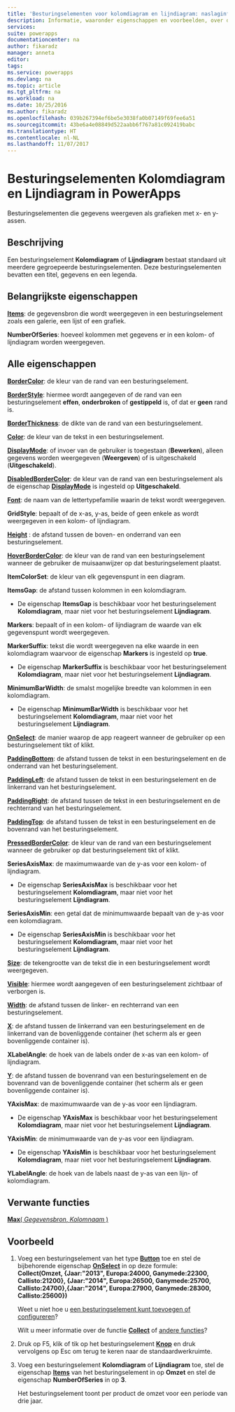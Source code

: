 ```yaml
---
title: 'Besturingselementen voor kolomdiagram en lijndiagram: naslaginformatie | Microsoft Docs'
description: Informatie, waaronder eigenschappen en voorbeelden, over de besturingselementen Kolomdiagram en Lijndiagram
services: 
suite: powerapps
documentationcenter: na
author: fikaradz
manager: anneta
editor: 
tags: 
ms.service: powerapps
ms.devlang: na
ms.topic: article
ms.tgt_pltfrm: na
ms.workload: na
ms.date: 10/25/2016
ms.author: fikaradz
ms.openlocfilehash: 039b267394ef6be5e3038fa0b07149f69fee6a51
ms.sourcegitcommit: 43be6a4e08849d522aabb6f767a81c092419babc
ms.translationtype: HT
ms.contentlocale: nl-NL
ms.lasthandoff: 11/07/2017
---
```

# <a name="column-chart-and-line-chart-controls-in-powerapps"></a>Besturingselementen Kolomdiagram en Lijndiagram in PowerApps
Besturingselementen die gegevens weergeven als grafieken met x- en y-assen.

## <a name="description"></a>Beschrijving
Een besturingselement **Kolomdiagram** of **Lijndiagram** bestaat standaard uit meerdere gegroepeerde besturingselementen. Deze besturingselementen bevatten een titel, gegevens en een legenda.

## <a name="key-properties"></a>Belangrijkste eigenschappen
**[Items](properties-core.md)**: de gegevensbron die wordt weergegeven in een besturingselement zoals een galerie, een lijst of een grafiek.

**NumberOfSeries**: hoeveel kolommen met gegevens er in een kolom- of lijndiagram worden weergegeven.

## <a name="all-properties"></a>Alle eigenschappen
**[BorderColor](properties-color-border.md)**: de kleur van de rand van een besturingselement.

**[BorderStyle](properties-color-border.md)**: hiermee wordt aangegeven of de rand van een besturingselement **effen**, **onderbroken** of **gestippeld** is, of dat er **geen** rand is.

**[BorderThickness](properties-color-border.md)**: de dikte van de rand van een besturingselement.

**[Color](properties-color-border.md)**: de kleur van de tekst in een besturingselement.

**[DisplayMode](properties-core.md)**: of invoer van de gebruiker is toegestaan (**Bewerken**), alleen gegevens worden weergegeven (**Weergeven**) of is uitgeschakeld (**Uitgeschakeld**).

**[DisabledBorderColor](properties-color-border.md)**: de kleur van de rand van een besturingselement als de eigenschap **[DisplayMode](properties-core.md)** is ingesteld op **Uitgeschakeld**.

**[Font](properties-text.md)**: de naam van de lettertypefamilie waarin de tekst wordt weergegeven.

**GridStyle**: bepaalt of de x-as, y-as, beide of geen enkele as wordt weergegeven in een kolom- of lijndiagram.

**[Height](properties-size-location.md)** : de afstand tussen de boven- en onderrand van een besturingselement.

**[HoverBorderColor](properties-color-border.md)**: de kleur van de rand van een besturingselement wanneer de gebruiker de muisaanwijzer op dat besturingselement plaatst.

**ItemColorSet**: de kleur van elk gegevenspunt in een diagram.

**ItemsGap**: de afstand tussen kolommen in een kolomdiagram.

* De eigenschap **ItemsGap** is beschikbaar voor het besturingselement **Kolomdiagram**, maar niet voor het besturingselement **Lijndiagram**.

**Markers**: bepaalt of in een kolom- of lijndiagram de waarde van elk gegevenspunt wordt weergegeven.

**MarkerSuffix**: tekst die wordt weergegeven na elke waarde in een kolomdiagram waarvoor de eigenschap **Markers** is ingesteld op **true**.

* De eigenschap **MarkerSuffix** is beschikbaar voor het besturingselement **Kolomdiagram**, maar niet voor het besturingselement **Lijndiagram**.

**MinimumBarWidth**: de smalst mogelijke breedte van kolommen in een kolomdiagram.

* De eigenschap **MinimumBarWidth** is beschikbaar voor het besturingselement **Kolomdiagram**, maar niet voor het besturingselement **Lijndiagram**.

**[OnSelect](properties-core.md)**: de manier waarop de app reageert wanneer de gebruiker op een besturingselement tikt of klikt.

**[PaddingBottom](properties-size-location.md)**: de afstand tussen de tekst in een besturingselement en de onderrand van het besturingselement.

**[PaddingLeft](properties-size-location.md)**: de afstand tussen de tekst in een besturingselement en de linkerrand van het besturingselement.

**[PaddingRight](properties-size-location.md)**: de afstand tussen de tekst in een besturingselement en de rechterrand van het besturingselement.

**[PaddingTop](properties-size-location.md)**: de afstand tussen de tekst in een besturingselement en de bovenrand van het besturingselement.

**[PressedBorderColor](properties-color-border.md)**: de kleur van de rand van een besturingselement wanneer de gebruiker op dat besturingselement tikt of klikt.

**SeriesAxisMax**: de maximumwaarde van de y-as voor een kolom- of lijndiagram.

* De eigenschap **SeriesAxisMax** is beschikbaar voor het besturingselement **Kolomdiagram**, maar niet voor het besturingselement **Lijndiagram**.

**SeriesAxisMin**: een getal dat de minimumwaarde bepaalt van de y-as voor een kolomdiagram.

* De eigenschap **SeriesAxisMin** is beschikbaar voor het besturingselement **Kolomdiagram**, maar niet voor het besturingselement **Lijndiagram**.

**[Size](properties-text.md)**: de tekengrootte van de tekst die in een besturingselement wordt weergegeven.

**[Visible](properties-core.md)**: hiermee wordt aangegeven of een besturingselement zichtbaar of verborgen is.

**[Width](properties-size-location.md)**: de afstand tussen de linker- en rechterrand van een besturingselement.

**[X](properties-size-location.md)**: de afstand tussen de linkerrand van een besturingselement en de linkerrand van de bovenliggende container (het scherm als er geen bovenliggende container is).

**XLabelAngle**: de hoek van de labels onder de x-as van een kolom- of lijndiagram.

**[Y](properties-size-location.md)**: de afstand tussen de bovenrand van een besturingselement en de bovenrand van de bovenliggende container (het scherm als er geen bovenliggende container is).

**YAxisMax**: de maximumwaarde van de y-as voor een lijndiagram.

* De eigenschap **YAxisMax** is beschikbaar voor het besturingselement **Kolomdiagram**, maar niet voor het besturingselement **Lijndiagram**.

**YAxisMin**: de minimumwaarde van de y-as voor een lijndiagram.

* De eigenschap **YAxisMin** is beschikbaar voor het besturingselement **Kolomdiagram**, maar niet voor het besturingselement **Lijndiagram**.

**YLabelAngle**: de hoek van de labels naast de y-as van een lijn- of kolomdiagram.

## <a name="related-functions"></a>Verwante functies
[**Max**( *Gegevensbron*, *Kolomnaam* )](../functions/function-aggregates.md)

## <a name="example"></a>Voorbeeld
1. Voeg een besturingselement van het type **[Button](control-button.md)** toe en stel de bijbehorende eigenschap **[OnSelect](properties-core.md)** in op deze formule:<br>
   **Collect(Omzet, {Jaar:"2013", Europa:24000, Ganymede:22300, Callisto:21200}, {Jaar:"2014", Europa:26500, Ganymede:25700, Callisto:24700},{Jaar:"2014", Europa:27900, Ganymede:28300, Callisto:25600})**
   
    Weet u niet hoe u [een besturingselement kunt toevoegen of configureren](../add-configure-controls.md)?
   
    Wilt u meer informatie over de functie **[Collect](../functions/function-clear-collect-clearcollect.md)** of [andere functies](../formula-reference.md)?
2. Druk op F5, klik of tik op het besturingselement **[Knop](control-button.md)** en druk vervolgens op Esc om terug te keren naar de standaardwerkruimte.
3. Voeg een besturingselement **Kolomdiagram** of **Lijndiagram** toe, stel de eigenschap **[Items](properties-core.md)** van het besturingselement in op **Omzet** en stel de eigenschap **NumberOfSeries** in op **3**.
   
    Het besturingselement toont per product de omzet voor een periode van drie jaar.

